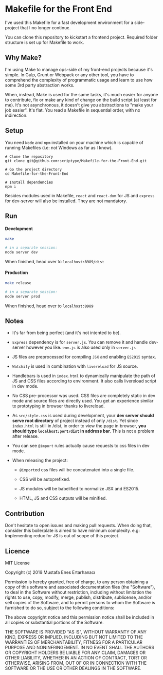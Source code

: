 # Makefile for the Front End

I've used this Makefile for a fast development environment for a side-project 
that I no longer continue.

You can clone this repository to kickstart a frontend project. Required folder 
structure is set up for Makefile to work.

## Why Make?

I'm using Make to manage ops-side of my front-end projects because it's simple.
In Gulp, Grunt or Webpack or any other tool, you have to comprehend the complexity
of programmatic usage and learn to use how some 3rd party abstraction works.

When, instead, Make is used for the same tasks, it's much easier for anyone to
contribute, fix or make any kind of change on the build script (at least for me). 
It's not asynchronous, it doesn't give you abstractions to "make your job easier". 
It's flat. You read a Makefile in sequential order, with no indirection.

## Setup

You need `Node` and `npm` installed on your machine which is capable of running 
Makefiles (i.e: not Windows as far as I know).

```
# Clone the repository
git clone git@github.com:scriptype/Makefile-for-the-Front-End.git

# Go the project directory
cd Makefile-for-the-Front-End

# Install dependencies
npm i
```

Besides modules used in Makefile, `react` and `react-dom` for JS and 
`express` for dev-server will also be installed. They are not mandatory.

## Run

#### Development

```sh
make

# in a separate session:
node server dev
```

When finished, head over to `localhost:8989/dist`

#### Production

```sh
make release

# in a separate session:
node server prod
```

When finished, head over to `localhost:8989`

## Notes

  - It's far from being perfect (and it's not intented to be).

  - `Express` dependency is for `server.js`. You can remove it and handle 
  dev-server however you like. `env.js` is also used only in `server.js`

  - JS files are preprocessed for compiling `JSX` and enabling `ES2015` syntax.

  - `Watchify` is used in combination with `livereload` for JS source.

  - Handlebars is used in `index.html` to dynamically manipulate the path of JS 
  and CSS files according to environment. It also calls livereload script in dev mode.

  - No CSS pre-processor was used. CSS files are completely static in dev mode and 
  source files are directly used. You get an experience similar to  prototyping in 
  browser thanks to livereload.

  - As `src/style.css` is used during development, your __dev server should serve 
  root directory__ of project instead of only `/dist`. Yet since `index.html` is 
  still in /dist, in order to view the page in browser, __you should type 
  `localhost:port/dist` in address bar__. This is not a problem after release.

  - You can see `@import` rules actually cause requests to css files in dev mode.

  - When releasing the project:

    - `@import`ed css files will be concatenated into a single file.

    - CSS will be autoprefixed.

    - JS modules will be babelified to normalize JSX and ES2015.

    - HTML, JS and CSS outputs will be minified.

## Contribution

Don't hesitate to open issues and making pull requests. When doing that, consider 
this boilerplate is aimed to have minimum complexity. e.g: Implementing redux for JS 
is out of scope of this project.

## Licence
MIT License

Copyright (c) 2016 Mustafa Enes Ertarhanacı

Permission is hereby granted, free of charge, to any person obtaining a copy
of this software and associated documentation files (the "Software"), to deal
in the Software without restriction, including without limitation the rights
to use, copy, modify, merge, publish, distribute, sublicense, and/or sell
copies of the Software, and to permit persons to whom the Software is
furnished to do so, subject to the following conditions:

The above copyright notice and this permission notice shall be included in all
copies or substantial portions of the Software.

THE SOFTWARE IS PROVIDED "AS IS", WITHOUT WARRANTY OF ANY KIND, EXPRESS OR
IMPLIED, INCLUDING BUT NOT LIMITED TO THE WARRANTIES OF MERCHANTABILITY, 
FITNESS FOR A PARTICULAR PURPOSE AND NONINFRINGEMENT. IN NO EVENT SHALL THE
AUTHORS OR COPYRIGHT HOLDERS BE LIABLE FOR ANY CLAIM, DAMAGES OR OTHER
LIABILITY, WHETHER IN AN ACTION OF CONTRACT, TORT OR OTHERWISE, ARISING FROM,
OUT OF OR IN CONNECTION WITH THE SOFTWARE OR THE USE OR OTHER DEALINGS IN THE
SOFTWARE.
